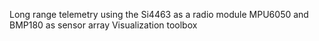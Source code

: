 Long range telemetry using the Si4463 as a radio module
MPU6050 and BMP180 as sensor array
Visualization toolbox
